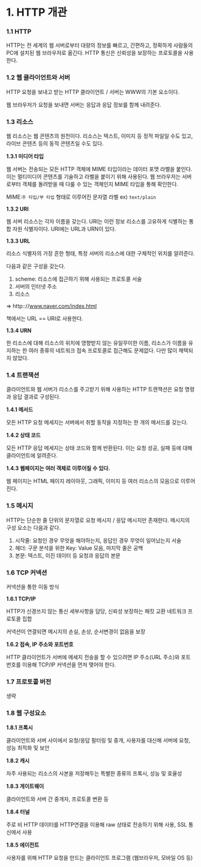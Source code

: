 # 1. HTTP 개관

### 1.1 HTTP

HTTP는 전 세계의 웹 서버로부터 대량의 정보를 빠르고, 간편하고, 정확하게 사람들의 PC에 설치된 웹 브라우저로 옮긴다. HTTP 통신은 신뢰성을 보장하는 프로토콜을 사용한다.

### 1.2 웹 클라이언트와 서버

HTTP 요청을 보내고 받는 HTTP 클라이언트 / 서버는 WWW의 기본 요소이다.

웹 브라우저가 요청을 보내면 서버는 응답과 응답 정보를 함께 내려준다.

### 1.3 리소스

웹 리소스는 웹 콘텐츠의 원천이다. 리소스는 텍스트, 이미지 등 정적 파일일 수도 있고, 라이브 콘텐츠 등의 동적 콘텐츠일 수도 있다.

**1.3.1 미디어 타입**

웹 서버는 전송되는 모든 HTTP 객체에 MIME 타입이라는 데이터 포맷 라벨을 붙인다. 이는 멀티미디어 콘텐츠를 기술하고 라벨을 붙이기 위해 사용된다. 웹 브라우저는 서버로부터 객체를 돌려받을 때 다룰 수 있는 객체인지 MIME 타입을 통해 확인한다.

MIME:`주 타입/부 타입` 형태로 이루어진 문자열 라벨 ex) `text/plain`

**1.3.2 URI**

웹 서버 리소스는 각자 이름을 갖는다. URI는 이런 정보 리소스를 고유하게 식별하는 통합 자원 식별자이다. URI에는 URL과 URN이 있다.

**1.3.3 URL**

리소스 식별자의 가장 흔한 형태, 특정 서버의 리소스에 대한 구체적인 위치를 알려준다.

다음과 같은 구성을 갖는다.

1. scheme: 리소스에 접근하기 위해 사용되는 프로토콜 서술
2. 서버의 인터넷 주소
3. 리소스

⇒ http:://www.naver.com/index.html

책에서는 URL == URI로 사용한다.

**1.3.4 URN**

한 리소스에 대해 리소스의 위치에 영향받지 않는 유일무이한 이름, 리소스가 이름을 유지하는 한 여러 종류의 네트워크 접속 프로토콜로 접근해도 문제없다. 다만 많이 채택되지 않았다.

### 1.4 트랜잭션

클라이언트와 웹 서버가 리소스를 주고받기 위해 사용하는 HTTP 트랜잭션은 요청 명령과 응답 결과로 구성된다.

**1.4.1 메서드**

모든 HTTP 요청 메세지는 서버에서 취할 동작을 지정하는 한 개의 메서드를 갖는다.

**1.4.2 상태 코드**

모든 HTTP 응답 메세지는 상태 코드와 함께 반환된다. 이는 요청 성공, 실패 등에 대해 클라이언트에 알려준다.

**1.4.3 웹페이지는 여러 객체로 이루어질 수 있다.**

웹 페이지는 HTML 페이지 레이아웃, 그래픽, 이미지 등 여러 리소스의 모음으로 이루어진다.

### 1.5 메시지

HTTP는 단순한 줄 단위의 문자열로 요청 메시지 / 응답 메시지만 존재한다. 메시지의 구성 요소는 다음과 같다.

1. 시작줄: 요청인 경우 무엇을 해야하는지, 응답인 경우 무엇이 일어났는지 서술
2. 헤더: 구문 분석을 위한 Key: Value 모음, 마지막 줄은 공백
3. 본문: 텍스트, 이진 데이터 등 요청과 응답의 본문

### 1.6 TCP 커넥션

커넥션을 통한 이동 방식

**1.6.1 TCP/IP**

HTTP가 신경쓰지 않는 통신 세부사항을 담당, 신뢰성 보장하는 패킷 교환 네트워크 프로토콜 집합

커넥션이 연결되면 메시지의 손실, 손상, 순서변경이 없음을 보장

**1.6.2 접속, IP 주소와 포트번호**

HTTP 클라이언트가 서버에 메세지 전송을 할 수 있으려면 IP 주소(URL 주소)와 포트 번호를 이용해 TCP/IP 커넥션을 먼저 맺어야 한다.

### 1.7 프로토콜 버전

생략

### 1.8 웹 구성요소

**1.8.1 프록시**

클라이언트와 서버 사이에서 요청/응답 필터링 및 중개, 사용자를 대신해 서버에 요청, 성능 최적화 및 보안

**1.8.2 캐시**

자주 사용되는 리소스의 사본을 저장해두는 특별한 종류의 프록시, 성능 및 효율성

**1.8.3 게이트웨이**

클라이언트와 서버 간 중개자, 프로토콜 변환 등

**1.8.4 터널**

주로 비 HTTP 데이터를 HTTP연결을 이용해 raw 상태로 전송하기 위해 사용, SSL 통신에서 사용

**1.8.5 에이전트**

사용자를 위해 HTTP 요청을 만드는 클라이언트 프로그램 (웹브라우저, 모바일 OS 등)

